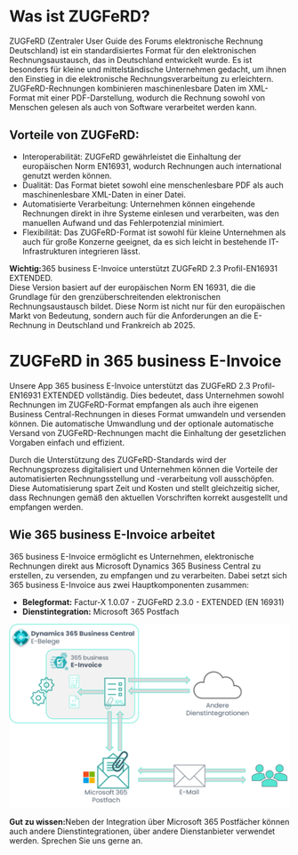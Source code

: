 # Was ist ZUGFeRD?

ZUGFeRD (Zentraler User Guide des Forums elektronische Rechnung Deutschland) ist ein standardisiertes Format für den elektronischen Rechnungsaustausch, das in Deutschland entwickelt wurde. Es ist besonders für kleine und mittelständische Unternehmen gedacht, um ihnen den Einstieg in die elektronische Rechnungsverarbeitung zu erleichtern. ZUGFeRD-Rechnungen kombinieren maschinenlesbare Daten im XML-Format mit einer PDF-Darstellung, wodurch die Rechnung sowohl von Menschen gelesen als auch von Software verarbeitet werden kann.

## Vorteile von ZUGFeRD:
* Interoperabilität: ZUGFeRD gewährleistet die Einhaltung der europäischen Norm EN16931, wodurch Rechnungen auch international genutzt werden können.
* Dualität: Das Format bietet sowohl eine menschenlesbare PDF als auch maschinenlesbare XML-Daten in einer Datei.
* Automatisierte Verarbeitung: Unternehmen können eingehende Rechnungen direkt in ihre Systeme einlesen und verarbeiten, was den manuellen Aufwand und das Fehlerpotenzial minimiert.
* Flexibilität: Das ZUGFeRD-Format ist sowohl für kleine Unternehmen als auch für große Konzerne geeignet, da es sich leicht in bestehende IT-Infrastrukturen integrieren lässt.

<div class="alert alert-notice">
	<i class="fa-light fa-hand-point-up fa-lg" style="--fa-secondary-color: #FF0000; --fa-primary-color: #111111; --fa-secondary-opacity: 0.7"></i> <strong>Wichtig:</strong>365 business E-Invoice unterstützt ZUGFeRD 2.3 Profil-EN16931 EXTENDED.<br/>
	Diese Version basiert auf der europäischen Norm EN 16931, die die Grundlage für den grenzüberschreitenden elektronischen Rechnungsaustausch bildet. 
	Diese Norm ist nicht nur für den europäischen Markt von Bedeutung, sondern auch für die Anforderungen an die E-Rechnung in Deutschland und Frankreich ab 2025.
</div>

# ZUGFeRD in 365 business E-Invoice

Unsere App 365 business E-Invoice unterstützt das ZUGFeRD 2.3 Profil-EN16931 EXTENDED vollständig. 
Dies bedeutet, dass Unternehmen sowohl Rechnungen im ZUGFeRD-Format empfangen als auch ihre eigenen Business Central-Rechnungen in dieses Format umwandeln und versenden können. 
Die automatische Umwandlung und der optionale automatische Versand von ZUGFeRD-Rechnungen macht die Einhaltung der gesetzlichen Vorgaben einfach und effizient.

Durch die Unterstützung des ZUGFeRD-Standards wird der Rechnungsprozess digitalisiert und Unternehmen können die Vorteile der automatisierten Rechnungsstellung und -verarbeitung voll ausschöpfen. Diese Automatisierung spart Zeit und Kosten und stellt gleichzeitig sicher, dass Rechnungen gemäß den aktuellen Vorschriften korrekt ausgestellt und empfangen werden.

## Wie 365 business E-Invoice arbeitet

365 business E-Invoice ermöglicht es Unternehmen, elektronische Rechnungen direkt aus Microsoft Dynamics 365 Business Central zu erstellen, zu versenden, zu empfangen und zu verarbeiten. Dabei setzt sich 365 business E-Invoice aus zwei Hauptkomponenten zusammen:

 - **Belegformat:** Factur-X 1.0.07 - ZUGFeRD 2.3.0 - EXTENDED (EN 16931)
 - **Dienstintegration:** Microsoft 365 Postfach

![365 business E-Invoice Überlick](/assets/images/365-business-e-invoice/e-invoice-overview_de-DE.png)

<div class="alert alert-notice">
    <i class="fa-light fa-hand-point-up fa-lg" style="--fa-secondary-color: #00b7c3; --fa-primary-color: #111111;"></i> <strong>Gut zu wissen:</strong>Neben der Integration über Microsoft 365 Postfächer können auch andere Dienstintegrationen, über andere Dienstanbieter verwendet werden. Sprechen Sie uns gerne an.
</div>
